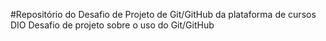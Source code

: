 #Repositório do Desafio de Projeto de Git/GitHub da plataforma de cursos DIO
Desafio de projeto sobre o uso do Git/GitHub
